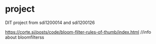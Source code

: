 # project
DIT project from sdi1200014 and sdi1200126


https://corte.si/posts/code/bloom-filter-rules-of-thumb/index.html  //info about bloomfilterss
